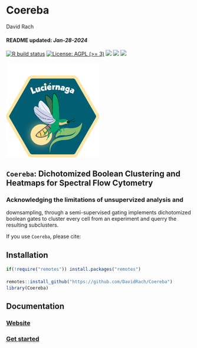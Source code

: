 Coereba
================
David Rach
<h4>  
README updated: <i>Jan-28-2024</i>  
</h4>

<!-- To modify Package/Title/Description/Authors fields, edit the DESCRIPTION file -->
<!-- badges: start -->

[![R build
status](https://github.com/DavidRach/Coereba/workflows/rworkflows/badge.svg)](https://github.com/DavidRach/Coereba/actions)
[![License: AGPL (\>=
3)](https://img.shields.io/badge/license-AGPL%20(%3E=%203)-blue.svg)](https://cran.r-project.org/web/licenses/AGPL%20(%3E=%203))
[![](https://img.shields.io/badge/devel%20version-0.1.0-black.svg)](https://github.com/DavidRach/Coereba)
[![](https://img.shields.io/github/languages/code-size/DavidRach/Coereba.svg)](https://github.com/DavidRach/Coereba)
[![](https://img.shields.io/github/last-commit/DavidRach/Coereba.svg)](https://github.com/DavidRach/Coereba/commits/master)
<br> <!-- badges: end -->

<img src="inst/hex/hex.png" style="width:50.0%" data-align="center" />

## `Coereba`: Dichotomized Boolean Clustering and Heatmaps for Spectral Flow Cytometry

### Acknowledging the limitations of unsupervized analysis and

downsampling, through a semi-supervised gating implements dichotomized
boolean gates to cluster every cell from an experiment and querry the
resulting subclusters.

If you use `Coereba`, please cite:

<!-- Modify this by editing the file: inst/CITATION  -->

## Installation

``` r
if(!require("remotes")) install.packages("remotes")

remotes::install_github("https://github.com/DavidRach/Coereba")
library(Coereba)
```

## Documentation

### [Website](https://davidrach.github.io/Coereba)

### [Get started](https://davidrach.github.io/Coereba/articles/Coereba)

<br>
